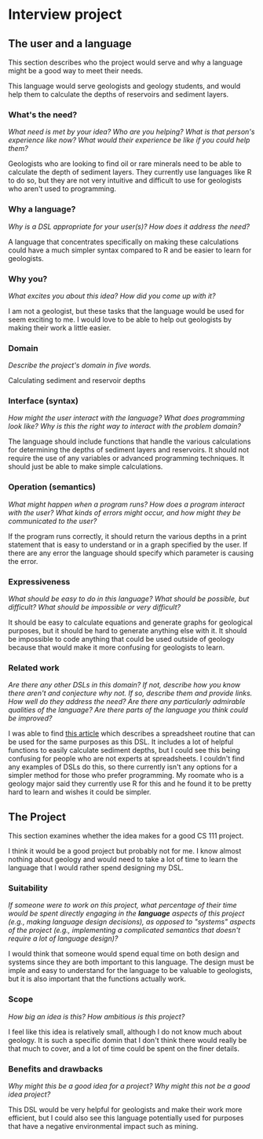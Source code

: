 # Interview project

## The user and a language

This section describes who the project would serve and why a language might be a
good way to meet their needs.

This language would serve geologists and geology students, and would help them to calculate the depths of reservoirs and sediment layers. 

### What's the need?

_What need is met by your idea? Who are you helping? What is that person's
experience like now? What would their experience be like if you could help
them?_

Geologists who are looking to find oil or rare minerals need to be able to calculate the depth of sediment layers. They currently use languages like R to do so, but they are not very intuitive and difficult to use for geologists who aren't used to programming. 

### Why a language?

_Why is a DSL appropriate for your user(s)? How does it address the need?_

A language that concentrates specifically on making these calculations could have a much simpler syntax compared to R and be easier to learn for geologists. 

### Why you?

_What excites you about this idea? How did you come up with it?_

I am not a geologist, but these tasks that the language would be used for seem exciting to me. I would love to be able to help out geologists by making their work a little easier. 

### Domain

_Describe the project's domain in five words._

Calculating sediment and reservoir depths

### Interface (syntax)

_How might the user interact with the language? What does programming look
like? Why is this the right way to interact with the problem domain?_

The language should include functions that handle the various calculations for determining the depths of sediment layers and reservoirs. It should not require the use of any variables or advanced programming techniques. It should just be able to make simple calculations. 

### Operation (semantics)

_What might happen when a program runs? How does a program interact with the
user? What kinds of errors might occur, and how might they be communicated to
the user?_

If the program runs correctly, it should return the various depths in a print statement that is easy to understand or in a graph specified by the user. If there are any error the language should specify which parameter is causing the error. 

### Expressiveness

_What should be easy to do in this language? What should be possible, but
difficult? What should be impossible or very difficult?_

It should be easy to calculate equations and generate graphs for geological purposes, but it should be hard to generate anything else with it. It should be impossible to code anything that could be used outside of geology because that would make it more confusing for geologists to learn. 

### Related work

_Are there any other DSLs in this domain? If not, describe how you know there
aren't and conjecture why not. If so, describe them and provide links. How well
do they address the need? Are there any particularly admirable qualities of the
language? Are there parts of the language you think could be improved?_

I was able to find [this article](https://www.sciencedirect.com/science/article/pii/0098300492900959) which describes a spreadsheet routine that can be used for the same purposes as this DSL. It includes a lot of helpful functions to easily calculate sediment depths, but I could see this being confusing for people who are not experts at spreadsheets. I couldn't find any examples of DSLs do this, so there currently isn't any options for a simpler method for those who prefer programming. My roomate who is a geology major said they currently use R for this and he found it to be pretty hard to learn and wishes it could be simpler. 

## The Project

This section examines whether the idea makes for a good CS 111 project.

I think it would be a good project but probably not for me. I know almost nothing about geology and would need to take a lot of time to learn the language that I would rather spend designing my DSL. 

### Suitability

_If someone were to work on this project, what percentage of their time would be
spent directly engaging in the **language** aspects of this project (e.g.,
making language design decisions), as opposed to "systems" aspects of the
project (e.g., implementing a complicated semantics that doesn't require a lot
of language design)?_

I would think that someone would spend equal time on both design and systems since they are both important to this language. The design must be imple and easy to understand for the language to be valuable to geologists, but it is also important that the functions actually work. 

### Scope

_How big an idea is this? How ambitious is this project?_

I feel like this idea is relatively small, although I do not know much about geology. It is such a specific domin that I don't think there would really be that much to cover, and a lot of time could be spent on the finer details. 

### Benefits and drawbacks

_Why might this be a good idea for a project? Why might this not be a good idea
project?_

This DSL would be very helpful for geologists and make their work more efficient, but I could also see this language potentially used for purposes that have a negative environmental impact such as mining. 

